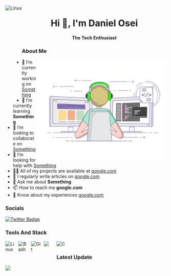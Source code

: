 
<img align="left" alt="Linux" height="300px"  src="https://github.com/di-ke/di-ke/blob/main/banner.png" />

<h1 align="center">Hi 👋, I'm Daniel Osei</h1>
<h4 align="center">The Tech Enthusiast</h4>

### About Me
<img align="right" alt="GIF" src="https://github.com/Danny10ison/Danny10ison/blob/main/coding.gif?raw=true" width="408" height="318" />

- 🔭 I’m currently working on [Something](google.com)
- 🌱 I’m currently learning **Something**
- 👯 I’m looking to collaborate on [Something](google.com)
- 🤝 I’m looking for help with [Something](google.com)
- 👨‍💻 All of my projects are available at [google.com](google.com)
- 📝 I regularly write articles on [google.com](google.com)
- 💬 Ask me about **Something**
- 📫 How to reach me **google.com**
- 📄 Know about my experiences [google.com](google.com)



### Socials
[![Twitter Badge](https://img.shields.io/badge/-Twitter-00acee?style=flat-square&logo=Twitter&logoColor=white)](https://twitter.com/0F_dike)


### Tools And Stack

<img align="left" alt="Linux" width="30px" style="padding-right:10px;" src="https://cdn.jsdelivr.net/gh/devicons/devicon/icons/linux/linux-original.svg" />
<img align="left" alt="Bash" width="30px" style="padding-right:10px;" src="https://cdn.jsdelivr.net/gh/devicons/devicon/icons/bash/bash-original.svg" />
<img align="left" alt="Git" width="30px" style="padding-right:10px;" src="https://cdn.jsdelivr.net/gh/devicons/devicon/icons/git/git-original.svg" />
<img align="left" alt="GitHub" width="30px" style="padding-right:10px; color: white;" src="https://cdn.jsdelivr.net/gh/devicons/devicon/icons/github/github-original.svg" />
<img align="left" alt="C" width="30px" style="padding-right:10px;" src="https://cdn.jsdelivr.net/gh/devicons/devicon/icons/c/c-original.svg" />

<br />

### Latest Update
<a href="https://github.com/VishwaGauravIn/github-twitter-card-embed"><img src="https://gtce.itsvg.in/api?username=0F_dike&theme=dracula&response=true&border=true&time=true&icon=default"/></a>

